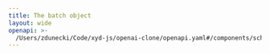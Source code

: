 ```yaml
---
title: The batch object
layout: wide
openapi: >-
  /Users/zdunecki/Code/xyd-js/openai-clone/openapi.yaml#/components/schemas/Batch
---
```


